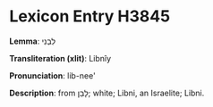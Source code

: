 # Lexicon Entry H3845

**Lemma**: לִבְנִי

**Transliteration (xlit)**: Libnîy

**Pronunciation**: lib-nee'

**Description**:
from לָבַן; white; Libni, an Israelite; Libni.

